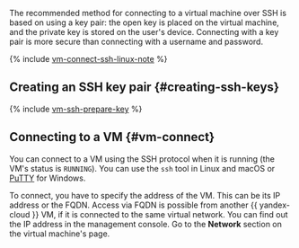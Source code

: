 The recommended method for connecting to a virtual machine over SSH is based on using a key pair: the open key is placed on the virtual machine, and the private key is stored on the user's device. Connecting with a key pair is more secure than connecting with a username and password.

{% include [vm-connect-ssh-linux-note](vm-connect-ssh-linux-note.md) %}

## Creating an SSH key pair {#creating-ssh-keys}

{% include [vm-ssh-prepare-key](vm-ssh-prepare-key.md) %}

## Connecting to a VM {#vm-connect}

You can connect to a VM using the SSH protocol when it is running (the VM's status is `RUNNING`). You can use the `ssh` tool in Linux and macOS or [PuTTY](https://www.chiark.greenend.org.uk/~sgtatham/putty/) for Windows.

To connect, you have to specify the address of the VM. This can be its IP address or the FQDN. Access via FQDN is possible from another {{ yandex-cloud }} VM, if it is connected to the same virtual network. You can find out the IP address in the management console. Go to the **Network** section on the virtual machine's page.

